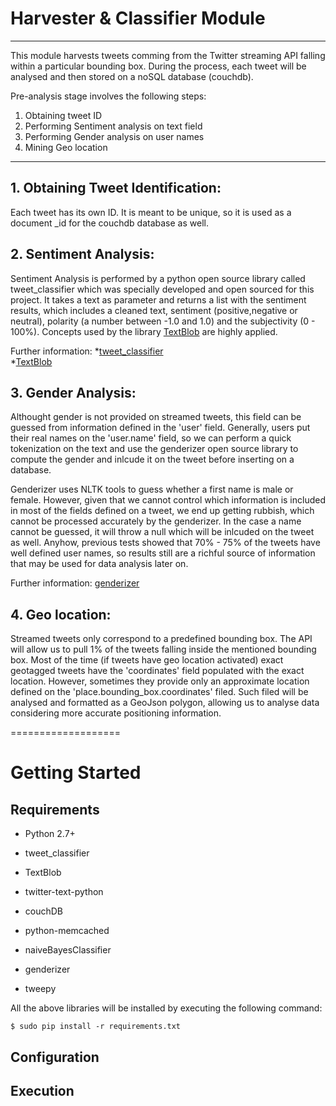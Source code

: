 Harvester & Classifier Module
===================

- - - - 

This module harvests tweets comming from the Twitter streaming API falling within a particular bounding box.
During the process, each tweet will be analysed and then stored on a noSQL database (couchdb).

Pre-analysis stage involves the following steps:

1. Obtaining tweet ID
2. Performing Sentiment analysis on text field
3. Performing Gender analysis on user names
4. Mining Geo location

- - - - 

## 1. Obtaining Tweet Identification:

Each tweet has its own ID. It is meant to be unique, so it is used as a document _id for the couchdb database as well.

## 2. Sentiment Analysis:

Sentiment Analysis is performed by a python open source library called tweet_classifier which was specially developed and open sourced for this project. It takes a text as parameter and returns a list with the sentiment results, which includes a cleaned text, sentiment (positive,negative or neutral), polarity (a number between -1.0 and 1.0) and the subjectivity (0 - 100%). Concepts used by the library [TextBlob](http://textblob.readthedocs.org/en/dev/advanced_usage.html#sentiment-analyzers) are highly applied.

Further information: 
*[tweet_classifier](https://github.com/diogonal/classifier)<br> 
*[TextBlob](http://textblob.readthedocs.org/en/dev/)

## 3. Gender Analysis:

Althought gender is not provided on streamed tweets, this field can be guessed from information defined in the 'user' field. Generally, users put their real names on the 'user.name' field, so we can perform a quick tokenization on the text and use the genderizer open source library to compute the gender and inlcude it on the tweet before inserting on a database.

Genderizer uses NLTK tools to guess whether a first name is male or female. However, given that we cannot control which information is included in most of the fields defined on a tweet, we end up getting rubbish, which cannot be processed accurately by the genderizer. In the case a name cannot be guessed, it will throw a null which will be inlcuded on the tweet as well. Anyhow, previous tests showed that 70% - 75% of the tweets have well defined user names, so results still are a richful source of information that may be used for data analysis later on.

Further information: [genderizer](https://github.com/muatik/genderizer)

## 4. Geo location:

Streamed tweets only correspond to a predefined bounding box. The API will allow us to pull 1% of the tweets falling inside the mentioned bounding box. Most of the time (if tweets have geo location activated) exact geotagged tweets have the 'coordinates' field populated with the exact location. However, sometimes they provide only an approximate location defined on the 'place.bounding_box.coordinates' filed. Such filed will be analysed and formatted as a GeoJson polygon, allowing us to analyse data considering more accurate positioning information.

===================

# Getting Started

## Requirements

* Python 2.7+

* tweet_classifier
* TextBlob
* twitter-text-python
* couchDB
* python-memcached
* naiveBayesClassifier
* genderizer
* tweepy

All the above libraries will be installed by executing the following command:

```
$ sudo pip install -r requirements.txt
```

## Configuration


## Execution